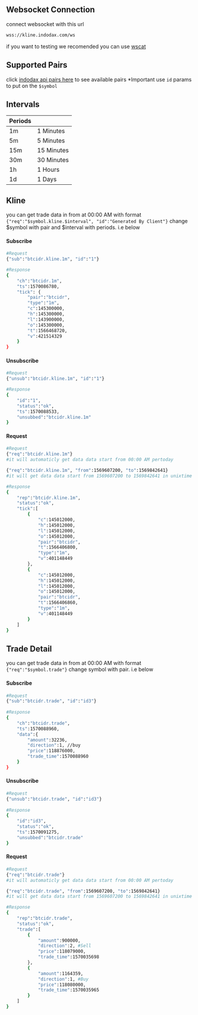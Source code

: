 ## Websocket Connection
connect websocket with this url
```sh
wss://kline.indodax.com/ws
```
if you want to testing we recomended you can use [wscat](https://www.npmjs.com/package/wscat) 


## Supported Pairs
click [indodax api pairs here](https://www.npmjs.com/package/wscat) to see available pairs
*Important
use `id` params to put on the `$symbol`

## Intervals
| Periods ||
| ------ | ------ |
| 1m | 1 Minutes |
| 5m | 5 Minutes |
| 15m | 15 Minutes |
| 30m | 30 Minutes |
| 1h | 1 Hours |
| 1d | 1 Days |

## Kline
you can get trade data in from at 00:00 AM with format
`{"req":"$symbol.kline.$interval", "id":"Generated By Client"}` 
change $symbol with pair and $interval with periods. i.e below
#### Subscribe
```sh
#Request
{"sub":"btcidr.kline.1m", "id":"1"}

#Response
{
    "ch":"btcidr.1m",
    "ts":1570086780,
    "tick": {
        "pair":"btcidr",
        "type":"1m",
        "c":145300000,
        "h":145300000,
        "l":143900000,
        "o":145300000,
        "t":1566468720,
        "v":421514329
    }
}
```

#### Unsubscribe
```sh
#Request
{"unsub":"btcidr.kline.1m", "id":"1"}

#Response
{
    "id":"1",
    "status":"ok",
    "ts":1570088533,
    "unsubbed":"btcidr.kline.1m"
}
```

#### Request
```sh
#Request
{"req":"btcidr.kline.1m"}
#it will automaticly get data data start from 00:00 AM pertoday

{"req":"btcidr.kline.1m", "from":1569607200, "to":1569842641}
#it will get data data start from 1569607200 to 1569842641 in unixtime

#Response
{
    "rep":"btcidr.kline.1m",
    "status":"ok",
    "tick":[
        {
            "c":145012000,
            "h":145012000,
            "l":145012000,
            "o":145012000,
            "pair":"btcidr",
            "t":1566406800,
            "type":"1m",
            "v":401148449
        },
        {
            "c":145012000,
            "h":145012000,
            "l":145012000,
            "o":145012000,
            "pair":"btcidr",
            "t":1566406860,
            "type":"1m",
            "v":401148449
        }
    ]
}
```

## Trade Detail
you can get trade data in from at 00:00 AM with format
`{"req":"$symbol.trade"}` change symbol with pair. i.e below

#### Subscribe
```sh
#Request
{"sub":"btcidr.trade", "id":"id3"}
 
#Response
{
    "ch":"btcidr.trade",
    "ts":1570088960,
    "data":{
        "amount":32236,
        "direction":1, //buy
        "price":118876000,
        "trade_time":1570088960
    }
}
```

#### Unsubscribe
```sh
#Request
{"unsub":"btcidr.trade", "id":"id3"}
 
#Response
{
    "id":"id3",
    "status":"ok",
    "ts":1570091275,
    "unsubbed":"btcidr.trade"
}
```

#### Request
```sh
#Request
{"req":"btcidr.trade"}
#it will automaticly get data data start from 00:00 AM pertoday

{"req":"btcidr.trade", "from":1569607200, "to":1569842641}
#it will get data data start from 1569607200 to 1569842641 in unixtime

#Response
{
    "rep":"btcidr.trade",
    "status":"ok",
    "trade":[
        {
            "amount":900000,
            "direction":2, #Sell
            "price":118079000,
            "trade_time":1570035698
        },
        {
            "amount":1164359,
            "direction":1, #Buy
            "price":118080000,
            "trade_time":1570035965
        }
    ]
}
```